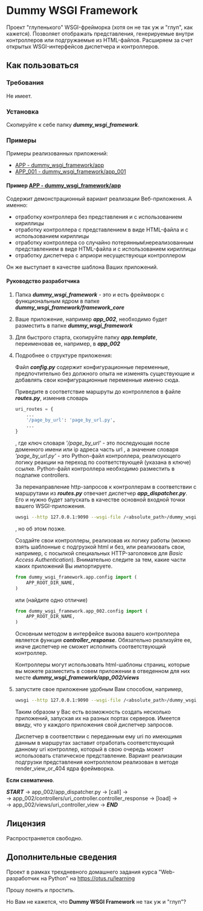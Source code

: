 # Dummy WSGI Framework

Проект "глупенького" WSGI-фрейморка (хотя он не так уж и "глуп", как кажется). 
Позволяет отображать представления, генерируемые внутри контроллеров или подгружаемые из HTML-файлов.
Расширяем за счет открытых WSGI-интерфейсов диспетчера и контроллеров.

## Как пользоваться

### Требования

Не имеет. 

### Установка

Скопируйте к себе папку **_dummy_wsgi_framework_**.

### Примеры

Примеры реализованных приложений:
* [APP - dummy_wsgi_framework/app](https://github.com/BorisPlus/otus_webpython_003/tree/master/dummy_wsgi_framework/app)
* [APP_001 - dummy_wsgi_framework/app_001](https://github.com/BorisPlus/otus_webpython_003/tree/master/dummy_wsgi_framework/app_001)


#### Пример [APP - dummy_wsgi_framework/app](https://github.com/BorisPlus/otus_webpython_003/tree/master/dummy_wsgi_framework/app)

Содержит демонстрационный вариант реализации Веб-приложения.
А именно:
* отработку контроллера без представления и с использованием кириллицы
* отработку контроллера с представлением в виде HTML-файла и с использованием кириллицы
* отработку контроллера со случайно потерянным\нереализованным представлением в виде HTML-файла и с использованием кириллицы
* отработку диспетчера с априори несуществующи контроллером

Он же выступает в качестве шаблона Ваших приложений.

#### Руководство разработчика
1. Папка **_dummy_wsgi_framework_** - это и есть фреймворк с функциональным ядром в папке **_dummy_wsgi_framework/framework_core_**
2. Ваше приложение, например **_app_002_**, необходимо будет разместить в папке **_dummy_wsgi_framework_**
3. Для быстрого старта, скопируйте папку **_app.template_**, переименовав ее, например, в **_app_002_**
4. Подробнее о структуре приложения:
     
    Файл **_config.py_** содержит конфигурационные переменные, предпочтительно без должного опыта не изменять существующие и
    добавлять свои конфигурационные переменные именно сюда.
    
    Приведите в соответствие маршруты до контроллелов в файле **_routes.py_**, изменив словарь
    ```python
    uri_routes = {
        ...
        '/page_by_url': 'page_by_url.py',
        ...
    }
    ```
    , где ключ словаря _'/page_by_url'_ - это последующая после доменного имени или ip адреса часть url
    , а значение словаря _'page_by_url.py'_ - это Python-файл контроллера, реализующего логику реакции на переход по соответствующей (указана в ключе) ссылке.
    Python-файл контроллера необходимо разместить в подпапке controllers.
    
    За перенаправление http-запросов к контроллерам в соответствии с маршрутами из **_routes.py_**
    отвечает диспетчер  **_app_dispatcher.py_**. Его и нужно будет запускать в качестве основной входной точки
    вашего WSGI-приложения.
    
    ```bash
    uwsgi --http 127.0.0.1:9090 --wsgi-file /<absolute_path>/dummy_wsgi_framework/app_002/app_dispatcher.py
    ```
    , но об этом позже.
    
    Создайте свои контроллеры, реализовав их логику работы (можно взять шаблонные 
    с подгрузкой html и без, или реализовать свои, например, с посылкой 
    специальных HTTP-заголовков для _Basic Access Authentication_). Внимательно следите за тем,
    какие части каких приложений Вы импортируете.
    
    ```python
    from dummy_wsgi_framework.app.config import (
        APP_ROOT_DIR_NAME,
    )
    ```
    или (найдите одно отличие)
    
    ```python
    from dummy_wsgi_framework.app_002.config import (
        APP_ROOT_DIR_NAME,
    )
    ```
    Основным методом в интерфейсе вызова вашего контроллера является функция **_controller_response_**.
    Обязательно реализуйте ее, иначе диспетчер не сможет исполнить соответствующий контроллер.
    
    Контроллеры могут использовать html-шаблоны страниц, которые вы можете разместить в совем приложении 
    в отведенном для них месте **_dummy_wsgi_framework/app_002/views_**

5. запустите свое приложение удобным Вам способом, например,
    
    ```bash
    uwsgi --http 127.0.0.1:9090 --wsgi-file /<absolute_path>/dummy_wsgi_framework/app_002/app_dispatcher.py
    ```
    Таким образом у Вас есть возможность создать несколько приложений, запуская их на разных портах серверов.
    Имеется ввиду, что у каждого приложения свой диспетчер запросов.
    
    Диспетчер в соответствии с переданным ему uri по имеющимя данным в маршрутах заставит отработать
    соответствующий данному uri контроллер, который в свою очередь может использовать статическое представление.
    Вариант реализации подгрузки представления контроллелом реализован в методе render_view_or_404 ядра фреймворка. 

**Если схематично**. 

**_START_** -> app_002/app_dispatcher.py -> [call] ->  
 -> app_002/controllers/uri_controller.controller_response -> [load] ->  
  -> app_002/views/uri_controller_view -> **_END_**
        
## Лицензия

Распространяется свободно.

## Дополнительные сведения

Проект в рамках трехдневного домашнего задания курса "Web-разработчик на Python" на https://otus.ru/learning

Прошу понять и простить.

Но Вам не кажется, что **Dummy WSGI Framework** не так уж и "глуп"?

